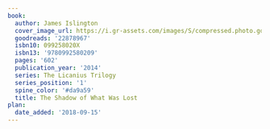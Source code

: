 ```yaml
---
book:
  author: James Islington
  cover_image_url: https://i.gr-assets.com/images/S/compressed.photo.goodreads.com/books/1507308087l/22878967._SX98_.jpg
  goodreads: '22878967'
  isbn10: 099258020X
  isbn13: '9780992580209'
  pages: '602'
  publication_year: '2014'
  series: The Licanius Trilogy
  series_position: '1'
  spine_color: '#da9a59'
  title: The Shadow of What Was Lost
plan:
  date_added: '2018-09-15'
---
```

